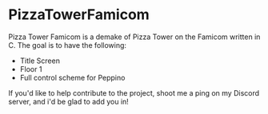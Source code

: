 # PizzaTowerFamicom
Pizza Tower Famicom is a demake of Pizza Tower on the Famicom written in C. The goal is to have the following:
- Title Screen
- Floor 1
- Full control scheme for Peppino

If you'd like to help contribute to the project, shoot me a ping on my Discord server, and i'd be glad to add you in!
